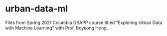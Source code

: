 # urban-data-ml
Files from Spring 2021 Columbia GSAPP course titled "Exploring Urban Data with Machine Learning" with Prof. Boyeong Hong.
